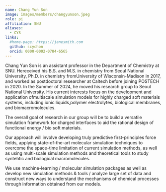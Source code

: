 ```yaml
---
name: Chang Yun Son
image: images/members/changyunson.jpeg
role: pi
affiliation: SNU
aliases:
  - CYS
links:
  #home-page: https://janesmith.com
  github: scychon
  orcid: 0000-0002-0784-6565
---
```


Chang Yun Son is an assistant professor in the Department of Chemistry at SNU. Hereceived his B.S. and M.S. in chemistry from Seoul National University, Ph.D. in chemistry fromUniversity of Wisconsin-Madison in 2017, and worked as postdoctoral researcher at Caltech before joining POSTECH in 2020. In the Summer of 2024, he moved his research group to Seoul National University. His current interests focus on the development and application ofmultiscale simulation models for highly charged soft materials systems, including ionic liquids,polymer electrolytes, biological membranes, and biomacromolecules.

The overall goal of research in our group will be to build a versatile simulation framework for charged interfaces to aid the rational design of functional energy / bio soft materials.

Our approach will involve developing truly predictive first-principles force fields, applying state-of-the-art molecular simulation techniques to overcome the space-time limitation of current simulation methods, as well as using multi-scale simulation methods and theoretical tools to study syntehtic and biological macromolecules.

We use machine-learning / molecular simulation packages as well as develop new simulation methods & tools / analyze large set of data and construct new ways to understand the mechanisms of chemical processes through information obtained from our models.
